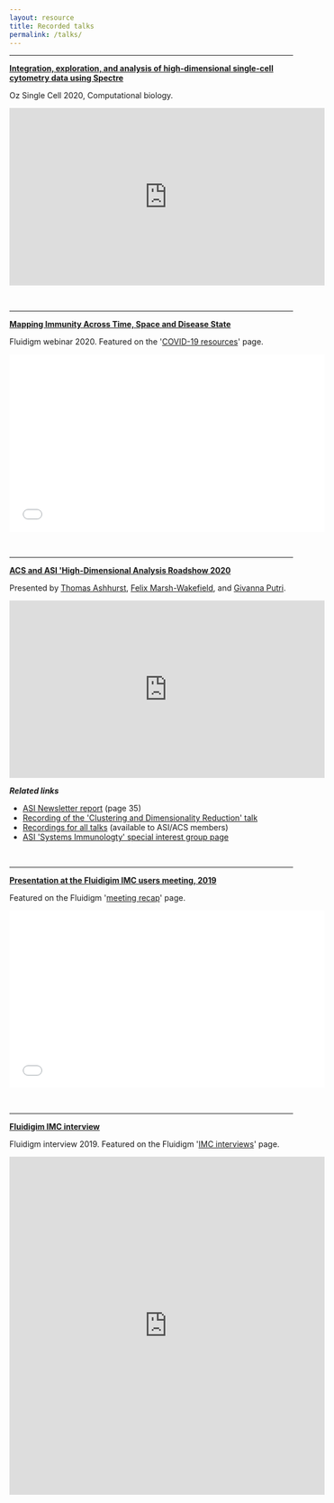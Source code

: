 ```yaml
---
layout: resource
title: Recorded talks
permalink: /talks/
---
```


---

**[Integration, exploration, and analysis of high-dimensional single-cell cytometry data using Spectre](https://youtu.be/poEDERGXrQw?t=3151)**

Oz Single Cell 2020, Computational biology.

<p align="center"><iframe width="560" height="315" src="https://www.youtube.com/embed/poEDERGXrQw?start=3151" frameborder="0" allow="accelerometer; autoplay; clipboard-write; encrypted-media; gyroscope; picture-in-picture" allowfullscreen></iframe></p>

<br />

---

**[Mapping Immunity Across Time, Space and Disease State](https://www.fluidigm.com/articles/presentation---mapping-dynamic-immunity-across-time-space-and-disease-state-using-high%E2%80%90dimensional-cytometry-technologies-and-analytics)**

Fluidigm webinar 2020. Featured on the '[COVID-19 resources](https://www.fluidigm.com/singlearticles/covid-19-resources)' page.

<p align="center"><iframe class="vidyard_iframe" src="//play.vidyard.com/4A9gczgzSZrmMa2q5Tyuvf.html?" width=560 height=315 scrolling="no" frameborder="0" allowtransparency="true" allowfullscreen></iframe></p>

<br />

---

**[ACS and ASI 'High-Dimensional Analysis Roadshow 2020](https://www.immunology.org.au/Programs/Special-Interest-Groups/Systems-Immunology/acs-asi-homeshow-2020/)** 

Presented by [Thomas Ashhurst](https://tomashhurst.github.io), [Felix Marsh-Wakefield](https://scholar.google.com/citations?user=6PaVkisAAAAJ&hl=en), and [Givanna Putri](https://scholar.google.com/citations?user=S-sNLPIAAAAJ&hl=en).

<p align="center"><iframe width="560" height="315" src="https://www.youtube.com/embed/MSIDmYhqe5g" frameborder="0" allow="accelerometer; autoplay; clipboard-write; encrypted-media; gyroscope; picture-in-picture" allowfullscreen></iframe></p>

***Related links***
- [ASI Newsletter report](https://www.immunology.org.au/files/Newsletter_pdfs/ASI017_Dec_2020.pdf#page=35) (page 35)
- [Recording of the 'Clustering and Dimensionality Reduction' talk](https://youtu.be/MSIDmYhqe5g)
- [Recordings for all talks](https://www.immunology.org.au/Programs/Special-Interest-Groups/Systems-Immunology/acs-asi-homeshow-2020/) (available to ASI/ACS members)
- [ASI 'Systems Immunologty' special interest group page](https://www.immunology.org.au/asi-programs-and-opportunities/special-interest-groups/systems-immunology/)

<br />

---

**[Presentation at the Fluidigim IMC users meeting, 2019](https://share.vidyard.com/watch/jc84nXuBpcofBcDkGeLQSo?)**

Featured on the Fluidigm '[meeting recap](https://www.fluidigm.com/articles/imc-user-group-meeting-2019-recap)' page.

<p align="center"><iframe class="vidyard_iframe" src="//play.vidyard.com/jc84nXuBpcofBcDkGeLQSo.html?" width=560 height=315 scrolling="no" frameborder="0" allowtransparency="true" allowfullscreen></iframe></p>

<br />

---

**[Fluidigim IMC interview](https://share.vidyard.com/watch/zkoHBRGkujiSHA2FYBmSPQ?)**

Fluidigm interview 2019. Featured on the Fluidigm '[IMC interviews](https://www.fluidigm.com/articles/imaging-mass-cytometry-interviews)' page.

<p align="center"><iframe class="vidyard_iframe" src="https://share.vidyard.com/watch/zkoHBRGkujiSHA2FYBmSPQ?" width=560 height=600 scrolling="yes" frameborder="0" allowtransparency="true" allowfullscreen></iframe></p>

<br />
